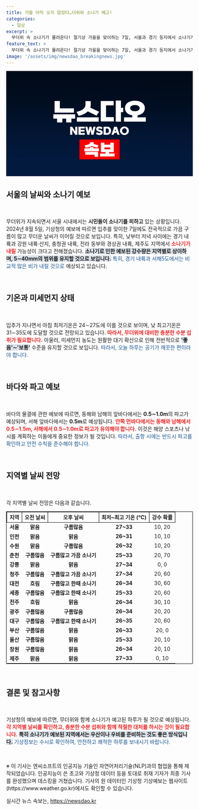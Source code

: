 ```yaml
---
title: 가을 아직 오지 않았다…더위와 소나기 예고!
categories:
  - 일상
excerpt: >
  무더위 속 소나기가 몰려온다! 절기상 가을을 맞이하는 7일, 서울과 경기 등지에서 소나기가 쏟아질 것으로 예상된다. 낮 기온은 최고 35도까지 치솟고, 강수량은 최대 40mm에 달할 전망. 대기 질은 좋음~보통 수준을 유지한다.
feature_text: >
  무더위 속 소나기가 몰려온다! 절기상 가을을 맞이하는 7일, 서울과 경기 등지에서 소나기가 쏟아질 것으로 예상된다. 낮 기온은 최고 35도까지 치솟고, 강수량은 최대 40mm에 달할 전망. 대기 질은 좋음~보통 수준을 유지한다.
image: '/assets/img/newsdao_breakingnews.jpg'
---
```


<p><img src="/assets/img/newsdao_breakingnews.jpg" alt="pcversion 속보" /></p>

<h2 data-ke-size="size26">서울의 날씨와 소나기 예보</h2>

<p data-ke-size="size16">&nbsp;</p>

<p>무더위가 지속되면서 서울 시내에서는 <b>시민들이 소나기를 피하고</b> 있는 상황입니다. 2024년 8월 5일, 기상청의 예보에 따르면 입추를 맞이한 7일에도 전국적으로 가끔 구름이 많고 무더운 날씨가 이어질 것으로 보입니다. 특히, 낮부터 저녁 사이에는 경기 내륙과 강원 내륙·산지, 충청권 내륙, 전라 동부와 경상권 내륙, 제주도 지역에서 <b><span style="color: #ee2323;">소나기가 내릴</span></b> 가능성이 크다고 전해졌습니다. 
<b><span style="background-color: #21538527;">소나기로 인한 예보된 강수량은 지역별로 상이하며, 5∼40mm의 범위를 유지할 것으로 보입니다.</span></b> 
<span style="color: #1a5490;">특히, 경기 내륙과 서해5도에서는 비교적 많은 비가 내릴 것으로</span> 예상되고 있습니다. </p>

<p data-ke-size="size16">&nbsp;</p>

<h2 data-ke-size="size26">기온과 미세먼지 상태</h2>

<p data-ke-size="size16">&nbsp;</p>

<p>입추가 지나면서 아침 최저기온은 24∼27도에 이를 것으로 보이며, 낮 최고기온은 31∼35도에 도달할 것으로 전망되고 있습니다. <b><span style="color: #ee2323;">따라서, 무더위에 대비한 충분한 수분 섭취가 필요합니다.</span></b> 아울러, 미세먼지 농도는 원활한 대기 확산으로 인해 전반적으로 <b><span style="background-color: #21538527;">'좋음'∼'보통'</span></b> 수준을 유지할 것으로 보입니다. <span style="color: #1a5490;">따라서, 오늘 하루는 공기가 깨끗한 편이라야 합니다.</span></p>

<p data-ke-size="size16">&nbsp;</p>

<h2 data-ke-size="size26">바다와 파고 예보</h2>

<p data-ke-size="size16">&nbsp;</p>

<p>바다의 물결에 관한 예보에 따르면, 동해와 남해의 앞바다에서는 <b>0.5∼1.0m</b>의 파고가 예상되며, 서해 앞바다에서는 <b>0.5m</b>로 예상됩니다. <b><span style="color: #ee2323;">안쪽 먼바다에서는 동해와 남해에서 0.5∼1.5m, 서해에서 0.5∼1.0m로 파고가 유의해야 합니다.</span></b> 이것은 해양 스포츠나 낚시를 계획하는 이들에게 중요한 정보가 될 것입니다. <span style="color: #1a5490;">따라서, 출항 시에는 반드시 파고를 확인하고 안전 수칙을 준수해야 합니다.</span></p>

<p data-ke-size="size16">&nbsp;</p>

<h2 data-ke-size="size26">지역별 날씨 전망</h2>

<p data-ke-size="size16">&nbsp;</p>

<p>각 지역별 날씨 전망은 다음과 같습니다. </p>

<table style="width:100%; border: 1px solid black;">
    <tr>
        <th style="border: 1px solid black; text-align:center;">지역</th>
        <th style="border: 1px solid black; text-align:center;">오전 날씨</th>
        <th style="border: 1px solid black; text-align:center;">오후 날씨</th>
        <th style="border: 1px solid black; text-align:center;">최저~최고 기온 (℃)</th>
        <th style="border: 1px solid black; text-align:center;">강수 확률</th>
    </tr>
    <tr>
        <td style="text-align: center; height: 17px;"><b>서울</b></td>
        <td style="text-align: center; height: 17px;"><b>맑음</b></td>
        <td style="text-align: center; height: 17px;"><b>구름많음</b></td>
        <td style="text-align: center; height: 17px;"><b>27~33</b></td>
        <td style="text-align: center; height: 17px;">10, 20</td>
    </tr>
    <tr>
        <td style="text-align: center; height: 17px;"><b>인천</b></td>
        <td style="text-align: center; height: 17px;"><b>맑음</b></td>
        <td style="text-align: center; height: 17px;"><b>맑음</b></td>
        <td style="text-align: center; height: 17px;"><b>26~31</b></td>
        <td style="text-align: center; height: 17px;">10, 10</td>
    </tr>
    <tr>
        <td style="text-align: center; height: 17px;"><b>수원</b></td>
        <td style="text-align: center; height: 17px;"><b>맑음</b></td>
        <td style="text-align: center; height: 17px;"><b>구름많음</b></td>
        <td style="text-align: center; height: 17px;"><b>26~32</b></td>
        <td style="text-align: center; height: 17px;">10, 20</td>
    </tr>
    <tr>
        <td style="text-align: center; height: 17px;"><b>춘천</b></td>
        <td style="text-align: center; height: 17px;"><b>구름많음</b></td>
        <td style="text-align: center; height: 17px;"><b>구름많고 가끔 소나기</b></td>
        <td style="text-align: center; height: 17px;"><b>25~33</b></td>
        <td style="text-align: center; height: 17px;">20, 70</td>
    </tr>
    <tr>
        <td style="text-align: center; height: 17px;"><b>강릉</b></td>
        <td style="text-align: center; height: 17px;"><b>맑음</b></td>
        <td style="text-align: center; height: 17px;"><b>맑음</b></td>
        <td style="text-align: center; height: 17px;"><b>27~34</b></td>
        <td style="text-align: center; height: 17px;">0, 0</td>
    </tr>
    <tr>
        <td style="text-align: center; height: 17px;"><b>청주</b></td>
        <td style="text-align: center; height: 17px;"><b>구름많음</b></td>
        <td style="text-align: center; height: 17px;"><b>구름많고 가끔 소나기</b></td>
        <td style="text-align: center; height: 17px;"><b>27~34</b></td>
        <td style="text-align: center; height: 17px;">20, 60</td>
    </tr>
    <tr>
        <td style="text-align: center; height: 17px;"><b>대전</b></td>
        <td style="text-align: center; height: 17px;"><b>흐림</b></td>
        <td style="text-align: center; height: 17px;"><b>구름많고 한때 소나기</b></td>
        <td style="text-align: center; height: 17px;"><b>26~34</b></td>
        <td style="text-align: center; height: 17px;">30, 60</td>
    </tr>
    <tr>
        <td style="text-align: center; height: 17px;"><b>세종</b></td>
        <td style="text-align: center; height: 17px;"><b>구름많음</b></td>
        <td style="text-align: center; height: 17px;"><b>구름많고 한때 소나기</b></td>
        <td style="text-align: center; height: 17px;"><b>25~33</b></td>
        <td style="text-align: center; height: 17px;">20, 60</td>
    </tr>
    <tr>
        <td style="text-align: center; height: 17px;"><b>전주</b></td>
        <td style="text-align: center; height: 17px;"><b>흐림</b></td>
        <td style="text-align: center; height: 17px;"><b>맑음</b></td>
        <td style="text-align: center; height: 17px;"><b>26~34</b></td>
        <td style="text-align: center; height: 17px;">30, 10</td>
    </tr>
    <tr>
        <td style="text-align: center; height: 17px;"><b>광주</b></td>
        <td style="text-align: center; height: 17px;"><b>구름많음</b></td>
        <td style="text-align: center; height: 17px;"><b>구름많음</b></td>
        <td style="text-align: center; height: 17px;"><b>26~34</b></td>
        <td style="text-align: center; height: 17px;">20, 20</td>
    </tr>
    <tr>
        <td style="text-align: center; height: 17px;"><b>대구</b></td>
        <td style="text-align: center; height: 17px;"><b>구름많음</b></td>
        <td style="text-align: center; height: 17px;"><b>구름많고 한때 소나기</b></td>
        <td style="text-align: center; height: 17px;"><b>26~35</b></td>
        <td style="text-align: center; height: 17px;">20, 60</td>
    </tr>
    <tr>
        <td style="text-align: center; height: 17px;"><b>부산</b></td>
        <td style="text-align: center; height: 17px;"><b>구름많음</b></td>
        <td style="text-align: center; height: 17px;"><b>맑음</b></td>
        <td style="text-align: center; height: 17px;"><b>26~33</b></td>
        <td style="text-align: center; height: 17px;">20, 0</td>
    </tr>
    <tr>
        <td style="text-align: center; height: 17px;"><b>울산</b></td>
        <td style="text-align: center; height: 17px;"><b>구름많음</b></td>
        <td style="text-align: center; height: 17px;"><b>맑음</b></td>
        <td style="text-align: center; height: 17px;"><b>25~33</b></td>
        <td style="text-align: center; height: 17px;">20, 10</td>
    </tr>
    <tr>
        <td style="text-align: center; height: 17px;"><b>창원</b></td>
        <td style="text-align: center; height: 17px;"><b>구름많음</b></td>
        <td style="text-align: center; height: 17px;"><b>맑음</b></td>
        <td style="text-align: center; height: 17px;"><b>26~34</b></td>
        <td style="text-align: center; height: 17px;">20, 10</td>
    </tr>
    <tr>
        <td style="text-align: center; height: 17px;"><b>제주</b></td>
        <td style="text-align: center; height: 17px;"><b>맑음</b></td>
        <td style="text-align: center; height: 17px;"><b>맑음</b></td>
        <td style="text-align: center; height: 17px;"><b>27~33</b></td>
        <td style="text-align: center; height: 17px;">0, 10</td>
    </tr>
</table>

<p data-ke-size="size16">&nbsp;</p>

<h2 data-ke-size="size26">결론 및 참고사항</h2>

<p data-ke-size="size16">&nbsp;</p>

<p>기상청의 예보에 따르면, 무더위와 함께 소나기가 예고된 하루가 될 것으로 예상됩니다. <b><span style="color: #ee2323;">각 지역별 날씨를 확인하고, 충분한 수분 섭취와 함께 적절한 대처를 하시는 것이 필요합니다.</span></b> 
<b><span style="background-color: #21538527;">특히 소나기가 예보된 지역에서는 우산이나 우비를 준비하는 것도 좋은 방식입니다.</span></b> 
<span style="color: #1a5490;">기상정보는 수시로 확인하여, 안전하고 쾌적한 하루를 보내시기 바랍니다.</span> </p>

<p data-ke-size="size16">&nbsp;</p>

<p>※ 이 기사는 엔씨소프트의 인공지능 기술인 자연어처리기술(NLP)과의 협업을 통해 제작되었습니다. 인공지능이 쓴 초고와 기상청 데이터 등을 토대로 취재 기자가 최종 기사를 완성했으며 데스킹을 거쳤습니다. 기사의 원 데이터인 기상청 기상예보는 웹사이트(https://www.weather.go.kr)에서도 확인할 수 있습니다.</p>
실시간 뉴스 속보는, <a href="https://newsdao.kr" rel="dofollow">https://newsdao.kr</a>


